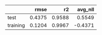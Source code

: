 |          |   rmse |     r2 |   avg_nll |
|:---------|-------:|-------:|----------:|
| test     | 0.4375 | 0.9588 |    0.5549 |
| training | 0.1204 | 0.9967 |   -0.4371 |